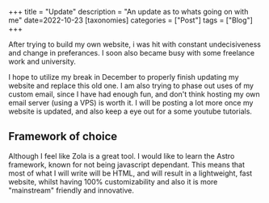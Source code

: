 +++
title = "Update"
description = "An update as to whats going on with me"
date=2022-10-23
[taxonomies]
categories = ["Post"]
tags = ["Blog"]
+++

After trying to build my own website, i was hit with constant undecisiveness and change in preferances. I soon also became busy with some freelance work and university.

I hope to utilize my break in December to properly finish updating my website and replace this old one. I am also trying to phase out uses of my custom email, since I have had enough fun, and don't think hosting my own email server (using a VPS) is worth it. I will be posting a lot more once my website is updated, and also keep a eye out for a some youtube tutorials.

## Framework of choice
Although I feel like Zola is a great tool. I would like to learn the Astro framework, known for not being javascript dependant. This means that most of what I will write will be HTML, and will result in a lightweight, fast website, whilst having 100% customizability and also it is more "mainstream" friendly and innovative.
